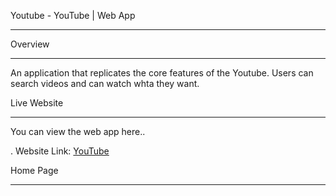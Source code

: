 Youtube - YouTube | Web App
__________________________________________________________________________________________________________________________________________________________________________________________________________
Overview
_________________________________________________________________________________________________________________________________________________________________________________________________________
An application that replicates the core features of the Youtube. Users can search videos and can watch whta they want.

Live Website 
__________________________________________________________________________________________________________________________________________________________________________________________________________
You can view the web app here..

. Website Link: [YouTube](https://youtubeclonees.netlify.app)

Home Page
__________________________________________________________________________________________________________________________________________________________________________________________________________



